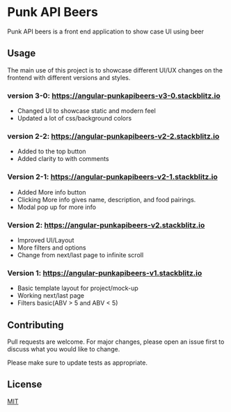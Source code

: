 # Punk API Beers

Punk API beers is a front end application to show case UI using beer

## Usage



The main use of this project is to showcase different UI/UX changes on the frontend with different versions and styles.
### version 3-0: https://angular-punkapibeers-v3-0.stackblitz.io

- Changed UI to showcase static and modern feel
- Updated a lot of css/background colors

### version 2-2: https://angular-punkapibeers-v2-2.stackblitz.io

- Added to the top button
- Added clarity to with comments

### Version 2-1: https://angular-punkapibeers-v2-1.stackblitz.io

- Added More info button
- Clicking More info gives name, description, and food pairings.
- Modal pop up for more info

### Version 2: https://angular-punkapibeers-v2.stackblitz.io

- Improved UI/Layout
- More filters and options
- Change from next/last page to infinite scroll

### Version 1: https://angular-punkapibeers-v1.stackblitz.io

- Basic template layout for project/mock-up
- Working next/last page
- Filters basic(ABV > 5 and ABV < 5)

## Contributing
Pull requests are welcome. For major changes, please open an issue first to discuss what you would like to change.

Please make sure to update tests as appropriate.

## License
[MIT](https://choosealicense.com/licenses/mit/)
